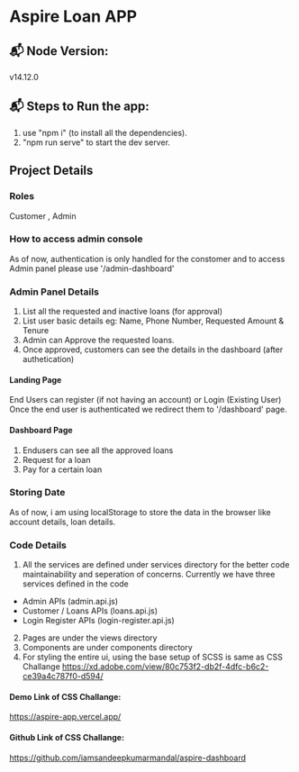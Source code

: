 # Aspire Loan APP

## 📬 Node Version:
v14.12.0

## 📬 Steps to Run the app:
1. use "npm i" (to install all the dependencies).
2. "npm run serve" to start the dev server.

## Project Details

### Roles 
Customer , Admin

### How to access admin console
As of now, authentication is only handled for the constomer and
to access Admin panel please use '/admin-dashboard' 

### Admin Panel Details
1. List all the requested and inactive loans (for approval) 
2. List user basic details eg: Name, Phone Number, Requested Amount & Tenure
3. Admin can Approve the requested loans.
4. Once approved, customers can see the details in the dashboard (after authetication)

#### Landing Page
End Users can register (if not having an account) or Login (Existing User)
Once the end user is authenticated we redirect them to '/dashboard' page.

#### Dashboard Page
1. Endusers can see all the approved loans 
2. Request for a loan
3. Pay for a certain loan

### Storing Date
As of now, i am using localStorage to store the data in the browser like account details, loan details.

### Code Details
1. All the services are defined under services directory for the better code maintainability and seperation of concerns.
Currently we have three services defined in the code
 - Admin APIs (admin.api.js)
 - Customer / Loans APIs (loans.api.js)
 - Login Register APIs (login-register.api.js)
2. Pages are under the views directory
3. Components are under components directory
4. For styling the entire ui, using the base setup of SCSS is same as CSS Challange
https://xd.adobe.com/view/80c753f2-db2f-4dfc-b6c2-ce39a4c787f0-d594/

#### Demo Link of CSS Challange:
https://aspire-app.vercel.app/

#### Github Link of CSS Challange:
https://github.com/iamsandeepkumarmandal/aspire-dashboard

